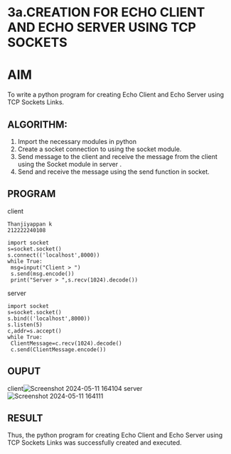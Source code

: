# 3a.CREATION FOR ECHO CLIENT AND ECHO SERVER USING TCP SOCKETS
# AIM
To write a python program for creating Echo Client and Echo Server using TCP
Sockets Links.
## ALGORITHM:
1. Import the necessary modules in python
2. Create a socket connection to using the socket module.
3. Send message to the client and receive the message from the client using the Socket module in
 server .
4. Send and receive the message using the send function in socket.
## PROGRAM
client
```
Thanjiyappan k
212222240108

import socket
s=socket.socket()
s.connect(('localhost',8000))
while True:
 msg=input("Client > ")
 s.send(msg.encode())
 print("Server > ",s.recv(1024).decode())
```
server
```
import socket
s=socket.socket()
s.bind(('localhost',8000))
s.listen(5)
c,addr=s.accept()
while True:
 ClientMessage=c.recv(1024).decode()
 c.send(ClientMessage.encode())
```
## OUPUT
client![Screenshot 2024-05-11 164104](https://github.com/vijayr21/3a.Sockets_Creation_for_Echo_Client_and_Echo_Server/assets/149347607/d4b8c224-be65-4db2-b420-35fab51f598e)
server![Screenshot 2024-05-11 164111](https://github.com/vijayr21/3a.Sockets_Creation_for_Echo_Client_and_Echo_Server/assets/149347607/50fee020-540d-483f-bd50-aad397e68061)
## RESULT
Thus, the python program for creating Echo Client and Echo Server using TCP Sockets Links 
was successfully created and executed.
